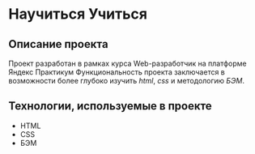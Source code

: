 # Научиться Учиться
## Описание проекта
Проект разработан в рамках курса Web-разработчик на платформе Яндекс Практикум
Функциональность проекта заключается в возможности более глубоко изучить _html_, _css_ и методологию _БЭМ_.
## Технологии, используемые в проекте
* HTML
* CSS
* БЭМ
